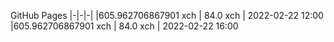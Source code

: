 GitHub Pages
|-|-|-|
|605.962706867901 xch | 84.0 xch | 2022-02-22 12:00
|605.962706867901 xch | 84.0 xch | 2022-02-22 16:00
